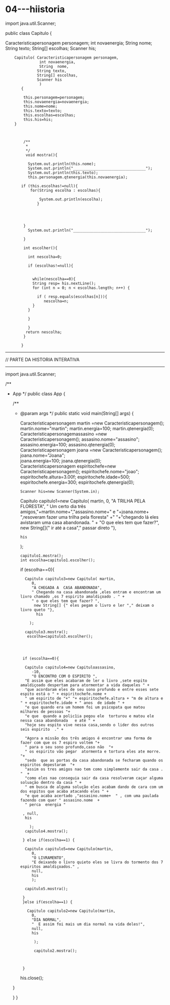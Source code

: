 # 04---hiistoria

import java.util.Scanner;

public class Capitulo {
  
  Caracteristicapersonagem personagem;
  int novaenergia;
  String  nome;
  String texto;
  String[] escolhas;
  Scanner his;




        Capitulo( Caracteristicapersonagem personagem,
                   int novaenergia,
                   String  nome,
                  String texto,
                  String[] escolhas,
                  Scanner his
                   )
           {

            this.personagem=personagem;
            this.novaenergia=novaenergia;
            this.nome=nome;            
            this.texto=texto;
            this.escolhas=escolhas;          
            this.his=his;
        }


            
            /**
             * 
             */
             void mostra(){
              
              System.out.println(this.nome);
              System.out.println("________________________________");
              System.out.println(this.texto); 
              this.personagem.qtenergia(this.novaenergia);

           if (this.escolhas!=null){
               for(String escolha : escolhas){

                   System.out.println(escolha);
                  }

          
              

            }
              System.out.println("________________________________");
              
            }
 
            int escolher(){

              int nescolha=0;

              if (escolhas!=null){
               
                
                while(nescolha==0){
                String resp= his.nextLine();
                for (int n = 0; n < escolhas.length; n++) {
                 
                  if ( resp.equals(escolhas[n])){ 
                     nescolha=n;
                }
              }

              }
           
              }
             return nescolha;
            }

           }

 _______________________________________________________________________________
 // PARTE DA HISTORIA INTERATIVA
 ________________________________________________________________________________
 
 
 import java.util.Scanner;


/**
 * App
 */
public class App {

    /**
    * @param args
    */
   public static void main(String[] args) {
      
      
           
        
      Caracteristicapersonagem martin =new Caracteristicapersonagem();
      martin.nome="martin";
      martin.energia=100;
      martin.qtenergia(0);
   Caracteristicapersonagemassasino =new Caracteristicapersonagem();
    assasino.nome="assasino"; 
    assasino.energia=100;
    assasino.qtenergia(0);
   Caracteristicapersonagem joana =new Caracteristicapersonagem();
     joana.nome="Joana";   
     joana.energia=100;
     joana.qtenergia(0);  
    Caracteristicapersonagem espiritochefe=new Caracteristicapersonagem();
      espiritochefe.nome="joao";
      espiritochefe.altura=3.00f;
      espiritochefe.idade=500;
      espiritochefe.energia=300;
      espiritochefe.qtenergia(0);
   








      


         
          
          Scanner his=new Scanner(System.in);
         Capitulo capitulo1=new Capitulo( martin,
            0,
            "A  TRILHA PELA FLORESTA", 
           " Um certo dia três amigos,"+martin.nome+","assasino.nome+" e "+joana.nome+ ",resoveram fazer uma trilha pela floresta"
           +" "+"chegando lá  eles avistaram uma  casa abandonada. " +
           "O que eles tem que fazer?",
          new String[]{" ir até a casa"," passar direto "},
          
          his
           
         );

         
          capitulo1.mostra();
          int escolha=capitulo1.escolher();

         
         
         
         
         
         
         
         if (escolha==0){ 

            Capitulo capitulo3=new Capitulo( martin,
               0,
               "A CHEGADA A  CASA ABANDONADA", 
               " Chegando na casa abandonada ,eles entram e encontram um livro chamado ,os 7 espirito amaldiçoado . " +
               " o que eles tem que fazer? ",
                new String[] {" eles pegam o livro e ler "," deixam o livro queto "},
                 his
             
              );

            capitulo3.mostra();
             escolha=capitulo3.escolher();
            
            


           if (escolha==0){
            
            Capitulo capitulo4=new Capituloassasino,
               -10,
               "O ENCONTRO COM O ESPIRITO ", 
            "E assim que eles acabaram de ler o livro ,sete espito amaldiçoado despertam para atormentar a vida daqueles " +
            "que acordaram eles de seu sono profundo e entre esses sete espito está o " + espiritochefe.nome +
            " um espirito de "+" "+ espiritochefe.altura + "m de altura e " + espiritochefe.idade + " anos  de idade " +
            "e que quando era um homem foi um psicopata que matou milhares de pessoas "+
            "e que  quando a polic1ia pegou ele  torturou e matou ele nessa casa abandonada   e até " +
            "hoje seu espito vive nessa casa,sendo o lider dos outros seis espirito  ." + 

            "Agora a missão dos três amigos é encontrar uma forma de fazer com que os 7 espiro voltem "+
            " para o seu sono profundo,caso não  "+
            " os espirito vão pegar  atormenta e tortura eles ate morre. "+
            "sedo  que as portas da casa abandonada se fecharam quando os espiritos depestaram  "+  
            "assim os tres amigos nao tem como simplemente sair da casa . "  +
            "como eles nao conseguia sair da casa resolveram caçar alguma soluação dentro da casa " +
            " em busca de alguma solução eles acabam dando de cara com um dos espitos que acaba atacando eles " +
            "e que acaba acertado ,"assasino.nome+  " , com uma paulada  fazendo com quer " assasino.nome  +
            " perca  energia "
            
           , null,           
            his
             
              );
            capitulo4.mostra();
            
           } else if(escolha==1) {

            Capitulo capitulo5=new Capitulo(martin,
               0,
               "O LIVRAMENTO",
               "E deixando o livro quieto eles se livra do tormento dos 7 espiritos amaldiçoados." ,
               null,                
               his
               );
            
            capitulo5.mostra();
           
           }
           }else if(escolha==1) { 

             Capitulo capitulo2=new Capitulo(martin,
               0,
               "DIA NORMAL",
               "  E assim foi mais um dia normal na vida deles!",
               null, 
               his
               
                );
             
                capitulo2.mostra();


             
           }
       his.close();
         
    }

   }
}

   

